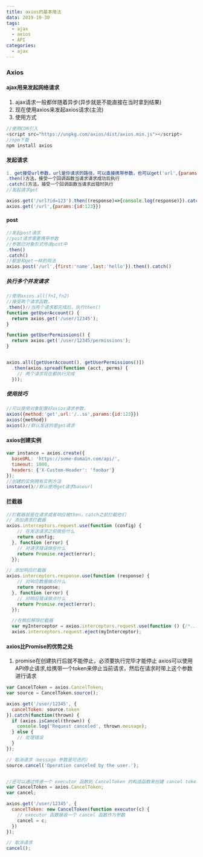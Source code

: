 ```yaml
---
title: axios的基本用法
data: 2019-10-30
tags: 
  - ajax 
  - axios 
  - API
categories: 
  - ajax
---
```

### Axios

#### ajax用来发起网络请求

1. ajax请求一般都伴随着异步(异步就是不能直接在当时拿到结果)
2. 现在使用axios来发起axios请求(主流)
3. 使用方式

```javascript
//使用CDN引入
<script src="https://unpkg.com/axios/dist/axios.min.js"></script>
//npm下载
npm install axios
```

#### 发起请求

```javascript
1. get接受url参数，url是你请求的路径，可以直接携带参数，也可以get('url',{params:{}})接受一个对象，对象有一个params属性，属性里面有你要携带的参数
.then()方法，接受一个回调函数当请求请求成功后执行
.catch()方法，接受一个回调函数当请求出错时执行
//发起请求get

axios.get('/url?id=123').then((response)=>{console.log(response)}).catch((error)=>{console.log(error)})
axios.get('/url',{params:{id:123}})
```

#### post

```javascript
//发起post请求
//post请求需要携带参数  
//参数已对象形式传递post中
.then()
.catch()
//都是和get一样的用法
axios.post('/url',{first:'name',last:'hello'}).then().catch()
```

##### 执行多个并发请求

```javascript
//使用axios.all(fn1,fn2)
//接受两个请求函数，
.then()//当两个请求都完成后，执行then()
function getUserAccount() {
  return axios.get('/user/12345');
}

function getUserPermissions() {
  return axios.get('/user/12345/permissions');
}


axios.all([getUserAccount(), getUserPermissions()])
  .then(axios.spread(function (acct, perms) {
    // 两个请求现在都执行完成
  }));
```

##### 使用技巧

```javascript
//可以使用对象配置好axios请求参数，
axios({method:'get',url:'/..ss',params:{id:123}})
axios({method})
axios()//默认发送的是get请求
```

#### axios创建实例

```javascript
var instance = axios.create({
  baseURL: 'https://some-domain.com/api/',
  timeout: 1000,
  headers: {'X-Custom-Header': 'foobar'}
});
//创建的实例拥有实例方法
instance()//默认使用get请求baseurl
```

#### 拦截器

```javascript
//拦截器就是在请求或者响应被then，catch之前拦截他们
// 添加请求拦截器
axios.interceptors.request.use(function (config) {
    // 在发送请求之前做些什么
    return config;
  }, function (error) {
    // 对请求错误做些什么
    return Promise.reject(error);
  });

// 添加响应拦截器
axios.interceptors.response.use(function (response) {
    // 对响应数据做点什么
    return response;
  }, function (error) {
    // 对响应错误做点什么
    return Promise.reject(error);
  });

  //在稍后移除拦截器
  var myInterceptor = axios.interceptors.request.use(function () {/*...*/});
  axios.interceptors.request.eject(myInterceptor);

```

#### axios比Promise的优势之处

1. promise在创建执行后就不能停止，必须要执行完毕才能停止
axios可以使用API停止请求,给携带一个token来停止当前请求，然后在请求时带上这个参数进行请求

```javascript
var CancelToken = axios.CancelToken;
var source = CancelToken.source();

axios.get('/user/12345', {
  cancelToken: source.token
}).catch(function(thrown) {
  if (axios.isCancel(thrown)) {
    console.log('Request canceled', thrown.message);
  } else {
    // 处理错误
  }
});

// 取消请求（message 参数是可选的）
source.cancel('Operation canceled by the user.');


//还可以通过传递一个 executor 函数到 CancelToken 的构造函数来创建 cancel token：
var CancelToken = axios.CancelToken;
var cancel;

axios.get('/user/12345', {
  cancelToken: new CancelToken(function executor(c) {
    // executor 函数接收一个 cancel 函数作为参数
    cancel = c;
  })
});

// 取消请求
cancel();
```

